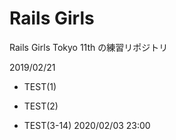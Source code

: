 # Rails Girls

Rails Girls Tokyo 11th の練習リポジトリ

2019/02/21

* TEST(1)

* TEST(2)

* TEST(3-14) 2020/02/03 23:00

